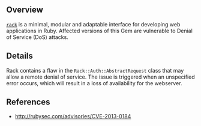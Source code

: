 ## Overview
[`rack`](https://rubygems.org/gems/rack) is a minimal, modular and adaptable interface for developing web applications in Ruby.
Affected versions of this Gem are vulnerable to Denial of Service (DoS) attacks.

## Details
Rack contains a flaw in the `Rack::Auth::AbstractRequest` class that may allow a remote denial of service. The issue is triggered when an unspecified error occurs, which will result in a loss of availability for the webserver.

## References
- http://rubysec.com/advisories/CVE-2013-0184
